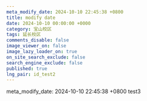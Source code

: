 ```yaml
---
meta_modify_date: 2024-10-10 22:45:38 +0800
title: modify date
date: 2024-10-10 00:00:00 +0000
category: 宝山校区
tags: 延长校区
comments_disable: false
image_viewer_on: false
image_lazy_loader_on: true
on_site_search_exclude: false
search_engine_exclude: false
published: true
lng_pair: id_test2
---
```

meta_modify_date: 2024-10-10 22:45:38 +0800
test3